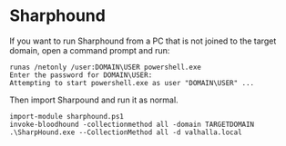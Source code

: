 # Sharphound

If you want to run Sharphound from a PC that is not joined to the target domain, open a command prompt and run:

```text
runas /netonly /user:DOMAIN\USER powershell.exe
Enter the password for DOMAIN\USER:
Attempting to start powershell.exe as user "DOMAIN\USER" ...
```

Then import Sharpound and run it as normal.

```text
import-module sharphound.ps1
invoke-bloodhound -collectionmethod all -domain TARGETDOMAIN
.\SharpHound.exe --CollectionMethod all -d valhalla.local
```

